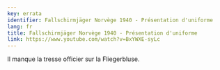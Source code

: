 ```yaml
---
key: errata
identifier: Fallschirmjäger Norvège 1940 - Présentation d'uniforme
lang: fr
title: Fallschirmjäger Norvège 1940 - Présentation d'uniforme
link: https://www.youtube.com/watch?v=BxYWXE-syLc
---
```

Il manque la tresse officier sur la Fliegerbluse.